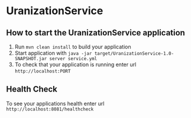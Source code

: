 # UranizationService

How to start the UranizationService application
---

1. Run `mvn clean install` to build your application
1. Start application with `java -jar target/UranizationService-1.0-SNAPSHOT.jar server service.yml`
1. To check that your application is running enter url `http://localhost:PORT`

Health Check
---

To see your applications health enter url `http://localhost:8081/healthcheck`
